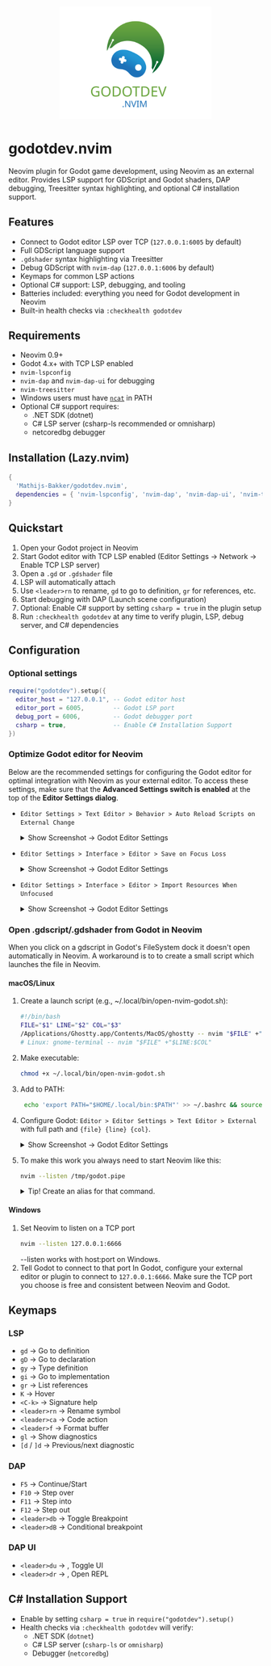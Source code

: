 <div align="center"><img src="assets/godotdev-nvim-logo.svg" width="300"></div>

# godotdev.nvim

Neovim plugin for Godot game development, using Neovim as an external editor. Provides LSP support for GDScript and Godot shaders, DAP debugging, Treesitter syntax highlighting, and optional C# installation support.

## Features

- Connect to Godot editor LSP over TCP (`127.0.0.1:6005` by default)
- Full GDScript language support
- `.gdshader` syntax highlighting via Treesitter
- Debug GDScript with `nvim-dap` (`127.0.0.1:6006` by default)
- Keymaps for common LSP actions
- Optional C# support: LSP, debugging, and tooling
- Batteries included: everything you need for Godot development in Neovim
- Built-in health checks via `:checkhealth godotdev`

## Requirements

- Neovim 0.9+  
- Godot 4.x+ with TCP LSP enabled  
- `nvim-lspconfig`  
- `nvim-dap` and `nvim-dap-ui` for debugging  
- `nvim-treesitter`  
- Windows users must have [`ncat`](https://nmap.org/ncat/) in PATH
- Optional C# support requires:
  - .NET SDK (dotnet)
  - C# LSP server (csharp-ls recommended or omnisharp)
  - netcoredbg debugger

## Installation (Lazy.nvim)

```lua
{
  'Mathijs-Bakker/godotdev.nvim',
  dependencies = { 'nvim-lspconfig', 'nvim-dap', 'nvim-dap-ui', 'nvim-treesitter' },
}
```
## Quickstart

1. Open your Godot project in Neovim
1. Start Godot editor with TCP LSP enabled (Editor Settings → Network → Enable TCP LSP server)
1. Open a `.gd` or `.gdshader` file
1. LSP will automatically attach
1. Use `<leader>rn` to rename, `gd` to go to definition, `gr` for references, etc.
1. Start debugging with DAP (Launch scene configuration)
1. Optional: Enable C# support by setting `csharp = true` in the plugin setup
1. Run `:checkhealth godotdev` at any time to verify plugin, LSP, debug server, and C# dependencies

## Configuration

### Optional settings
```lua
require("godotdev").setup({
  editor_host = "127.0.0.1", -- Godot editor host
  editor_port = 6005,        -- Godot LSP port
  debug_port = 6006,         -- Godot debugger port
  csharp = true,             -- Enable C# Installation Support
})
```

### Optimize Godot editor for Neovim

Below are the recommended settings for configuring the Godot editor for optimal integration with Neovim as your external editor. To access these settings, make sure that the **Advanced Settings switch is enabled** at the top of the **Editor Settings dialog**.

- `Editor Settings > Text Editor > Behavior > Auto Reload Scripts on External Change`
   
   <details><summary>Show Screenshot -> Godot Editor Settings</summary><img src="assets/godot-editor-auto-reload-script.png"></details>
- `Editor Settings > Interface > Editor > Save on Focus Loss`

  <details><summary>Show Screenshot -> Godot Editor Settings</summary><img src="assets/godot-editor-focus.png"></details>
- `Editor Settings > Interface > Editor > Import Resources When Unfocused`

  <details><summary>Show Screenshot -> Godot Editor Settings</summary><img src="assets/godot-editor-focus.png"></details>

### Open .gdscript/.gdshader from Godot in Neovim

When you click on a gdscript in Godot's FileSystem dock it doesn't open automatically in Neovim.
A workaround is to to create a small script which launches the file in Neovim.

#### macOS/Linux
1. Create a launch script (e.g., ~/.local/bin/open-nvim-godot.sh):
   ```bash
   #!/bin/bash
   FILE="$1" LINE="$2" COL="$3"
   /Applications/Ghostty.app/Contents/MacOS/ghostty -- nvim "$FILE" +"$LINE:$COL"
   # Linux: gnome-terminal -- nvim "$FILE" +"$LINE:$COL"
   ```
1. Make executable:
   ```bash
   chmod +x ~/.local/bin/open-nvim-godot.sh
   ```
1. Add to PATH:
   ```bash
    echo 'export PATH="$HOME/.local/bin:$PATH"' >> ~/.bashrc && source ~/.bashrc
    ```
1. Configure Godot: `Editor > Editor Settings > Text Editor > External` with full path and `{file} {line} {col}`.
   
   <details><summary>Show Screenshot -> Godot Editor Settings</summary><img src="assets/godot-editor-settings-for-neovim.png"></details>

1. To make this work you always need to start Neovim like this:
   ```bash
   nvim --listen /tmp/godot.pipe
   ```

   <details>
   <summary>Tip! Create an alias for that command.</summary>

   Open your shell config file:
   - `~/.bashrc` for Bash
   - `~/.zshrc` for Zsh

   Add the alias:
   ```bash
   alias gdvim='nvim --listen /tmp/godot.pipe'
   ```

   Reload the shell config:
   ```bash
   source ~/.bashrc   # or ~/.zshrc for Zsh
   ```

   Test it:
   ```bash
   gdvim
   ```
   </details>

#### Windows

1. Set Neovim to listen on a TCP port
   ```bash
   nvim --listen 127.0.0.1:6666
   ```
   --listen works with host:port on Windows.
1. Tell Godot to connect to that port
   In Godot, configure your external editor or plugin to connect to `127.0.0.1:6666`.
   Make sure the TCP port you choose is free and consistent between Neovim and Godot.

## Keymaps

### LSP
- `gd` → Go to definition
- `gD` → Go to declaration
- `gy` → Type definition
- `gi` → Go to implementation
- `gr` → List references
- `K` → Hover
- `<C-k>` → Signature help
- `<leader>rn` → Rename symbol
- `<leader>ca` → Code action
- `<leader>f` → Format buffer
- `gl` → Show diagnostics
- `[d` / `]d` → Previous/next diagnostic

### DAP
- `F5` -> Continue/Start
- `F10` -> Step over
- `F11` -> Step into
- `F12` -> Step out
- `<leader>db` -> Toggle Breakpoint
- `<leader>dB` -> Conditional breakpoint

### DAP UI
- `<leader>du` -> , Toggle UI 
- `<leader>dr` -> , Open REPL

## C# Installation Support

- Enable by setting `csharp = true` in `require("godotdev").setup()`
- Health checks via `:checkhealth godotdev` will verify:
  - .NET SDK (`dotnet`)
  - C# LSP server (`csharp-ls` or `omnisharp`)
  - Debugger (`netcoredbg`)
